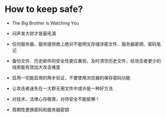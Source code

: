 

# How to keep safe?

* The Big Brother Is Watching You

* 闷声发大财才是最吼滴

* 任何服务器、服务提供商上绝对不能明文存储涉密文件、服务器密钥、密码笔记

* 备份文件、历史邮件的安全性更应重视，及时清空历史文件，给攻击者更少的线索能有效加大攻击难度

* 启用一切能启用的两步验证，不要使用浏览器的保存密码功能

* 让攻击者迷失在一大群无用文件中或许是一种好方法

* 对技术、法律心存敬畏，对待安全不能偷懒！

* 周期性更换密码和服务器密钥